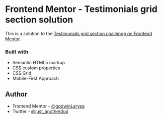 # Frontend Mentor - Testimonials grid section solution

This is a solution to the [Testimonials grid section challenge on Frontend Mentor](https://www.frontendmentor.io/challenges/testimonials-grid-section-Nnw6J7Un7).

### Built with

- Semantic HTML5 markup
- CSS custom properties
- CSS Grid
- Mobile-First Approach

## Author
- Frontend Mentor - [@godwinLaryea](https://www.frontendmentor.io/profile/godwinLaryea)
- Twitter - [@just_anotherdud](https://x.com/just_anotherdud)
